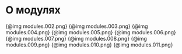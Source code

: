 О модулях
=============================================

{@img modules.002.png}
{@img modules.003.png}
{@img modules.004.png}
{@img modules.005.png}
{@img modules.006.png}
{@img modules.007.png}
{@img modules.008.png}
{@img modules.009.png}
{@img modules.010.png}
{@img modules.011.png} 
